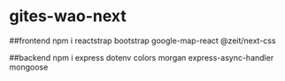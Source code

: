# gites-wao-next

##frontend
npm i reactstrap bootstrap google-map-react @zeit/next-css

##backend
npm i express dotenv colors morgan express-async-handler mongoose
